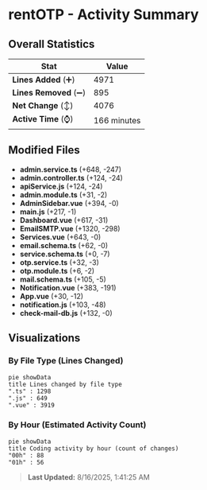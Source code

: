 # rentOTP - Activity Summary 

## Overall Statistics

| Stat                   | Value                                                             |
| ---------------------- | ----------------------------------------------------------------- |
| **Lines Added** (➕)   | 4971                                          |
| **Lines Removed** (➖) | 895                                        |
| **Net Change** (↕)    | 4076                |
| **Active Time** (⌚)   | 166 minutes |


## Modified Files
- **admin.service.ts** (+648, -247)
- **admin.controller.ts** (+124, -24)
- **apiService.js** (+124, -24)
- **admin.module.ts** (+31, -2)
- **AdminSidebar.vue** (+394, -0)
- **main.js** (+217, -1)
- **Dashboard.vue** (+617, -31)
- **EmailSMTP.vue** (+1320, -298)
- **Services.vue** (+643, -0)
- **email.schema.ts** (+62, -0)
- **service.schema.ts** (+0, -7)
- **otp.service.ts** (+32, -3)
- **otp.module.ts** (+6, -2)
- **mail.schema.ts** (+105, -5)
- **Notification.vue** (+383, -191)
- **App.vue** (+30, -12)
- **notification.js** (+103, -48)
- **check-mail-db.js** (+132, -0)

## Visualizations

### By File Type (Lines Changed)

```mermaid
pie showData
title Lines changed by file type
".ts" : 1298
".js" : 649
".vue" : 3919
```

### By Hour (Estimated Activity Count)

```mermaid
pie showData
title Coding activity by hour (count of changes)
"00h" : 88
"01h" : 56
```


> **Last Updated:** 8/16/2025, 1:41:25 AM